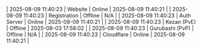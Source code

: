 | 2025-08-09 11:40:23 | Website | Online | 2025-08-09 11:40:21 |
| 2025-08-09 11:40:23 | Registration | Offline | N/A |
| 2025-08-09 11:40:23 | Auth Server | Online | 2025-08-09 11:40:21 |
| 2025-08-09 11:40:23 | Kezan (PvE) | Offline | 2025-08-03 17:58:02 |
| 2025-08-09 11:40:23 | Gurubashi (PvP) | Offline | N/A |
| 2025-08-09 11:40:23 | Cloudflare | Online | 2025-08-09 11:40:21 |

